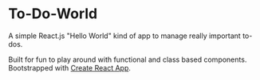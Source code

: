 # To-Do-World

A simple React.js "Hello World" kind of app to manage really important to-dos.  

Built for fun to play around with functional and class based components.  
Bootstrapped with [Create React App](https://github.com/facebook/create-react-app).  
